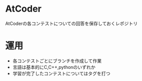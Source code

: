 # AtCoder
AtCoderの各コンテストについての回答を保存しておくレポジトリ

# 運用
- 各コンテストごとにブランチを作成して作業
- 言語は基本的にC,C++,pythonのいずれか
- 学習が完了したコンテストについてはタグを打つ
